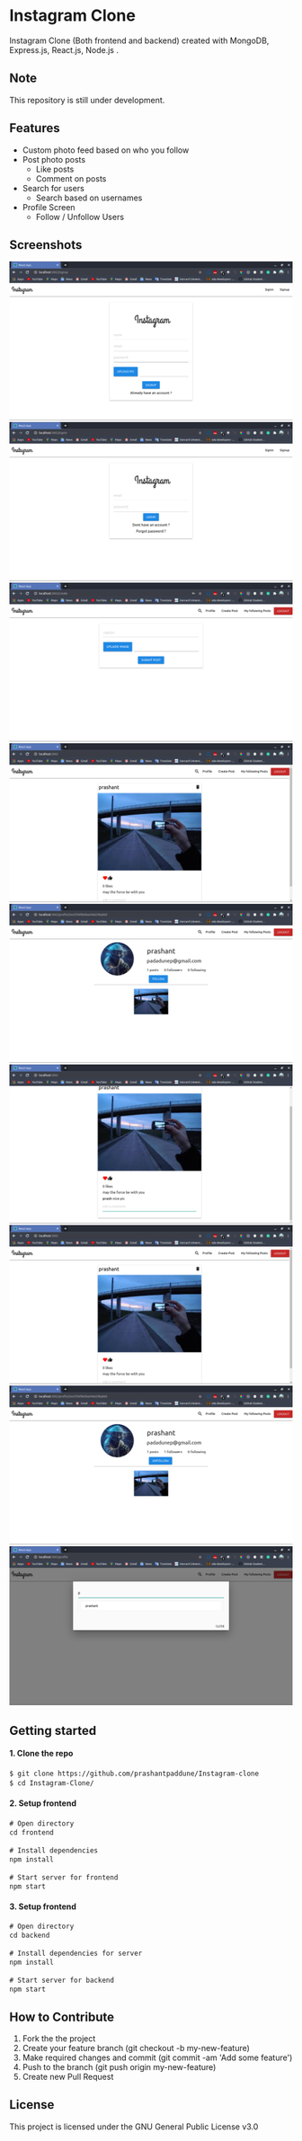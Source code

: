 # Instagram Clone

Instagram Clone (Both frontend and backend) created with MongoDB, Express.js, React.js, Node.js .

## Note
This repository is still under development.

## Features

 * Custom photo feed based on who you follow
 * Post photo posts
   * Like posts
   * Comment on posts
 * Search for users
    * Search based on usernames
 * Profile Screen
   * Follow / Unfollow Users

## Screenshots


<p>
<img src="https://github.com/prashantpaddune/Instagram-clone/blob/master/screenshots/Screenshot%20from%202020-06-14%2023-35-50.png?raw=true">
<img src="https://github.com/prashantpaddune/Instagram-clone/blob/master/screenshots/Screenshot%20from%202020-06-14%2023-36-08.png?raw=true">
<img src="https://github.com/prashantpaddune/Instagram-clone/blob/master/screenshots/Screenshot%20from%202020-06-14%2023-36-57.png?raw=true">
<img src="https://github.com/prashantpaddune/Instagram-clone/blob/master/screenshots/Screenshot%20from%202020-06-14%2023-41-33.png?raw=true">

<img src="https://github.com/prashantpaddune/Instagram-clone/blob/master/screenshots/Screenshot%20from%202020-06-14%2023-43-03.png?raw=true">
<img src="https://github.com/prashantpaddune/Instagram-clone/blob/master/screenshots/Screenshot%20from%202020-06-14%2023-42-53.png?raw=true">
<img src="https://github.com/prashantpaddune/Instagram-clone/blob/master/screenshots/Screenshot%20from%202020-06-14%2023-41-33.png?raw=true">
<img src="https://github.com/prashantpaddune/Instagram-clone/blob/master/screenshots/Screenshot%20from%202020-06-14%2023-43-08.png?raw=true">
<img src="https://github.com/prashantpaddune/Instagram-clone/blob/master/screenshots/Screenshot%20from%202020-06-14%2023-43-26.png?raw=true">
</p>


## Getting started


#### 1. Clone the repo

```sh
$ git clone https://github.com/prashantpaddune/Instagram-clone
$ cd Instagram-Clone/
```

#### 2. Setup frontend
```
# Open directory
cd frontend

# Install dependencies
npm install

# Start server for frontend
npm start
```

#### 3. Setup frontend
```
# Open directory
cd backend

# Install dependencies for server
npm install

# Start server for backend
npm start
```
## How to Contribute
1. Fork the the project
2. Create your feature branch (git checkout -b my-new-feature)
3. Make required changes and commit (git commit -am 'Add some feature')
4. Push to the branch (git push origin my-new-feature)
5. Create new Pull Request

## License

This project is licensed under the GNU General Public License v3.0
